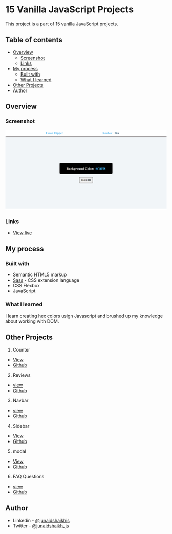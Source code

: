 # 15 Vanilla JavaScript Projects

This project is a part of 15 vanilla JavaScript projects.

## Table of contents

- [Overview](#overview)
  - [Screenshot](#screenshot)
  - [Links](#links)
- [My process](#my-process)
  - [Built with](#built-with)
  - [What I learned](#what-i-learned)
- [Other Projects](#other-projects)
- [Author](#author)

## Overview

### Screenshot

![preview of project](./preview.png)

### Links

- [View live](https://junaidshaikh-js.github.io/color-flipper/)

## My process

### Built with

- Semantic HTML5 markup
- [Sass](https://sass-lang.com/) - CSS extension language
- CSS Flexbox
- JavaScript

### What I learned

I learn creating hex colors usign Javascript and brushed up my knowledge about working with DOM.

## Other Projects

1. Counter

- [View](https://junaidshaikh-js.github.io/counter/)
- [Github](https://github.com/junaidshaikh-js/counter)

2. Reviews

- [view](https://junaidshaikh-js.github.io/reviews/)
- [Github](https://github.com/junaidshaikh-js/reviews)

3. Navbar

- [view](https://junaidshaikh-js.github.io/navbar/)
- [Github](https://github.com/junaidshaikh-js/navbar)

4. Sidebar

- [View](https://junaidshaikh-js.github.io/sidebar/)
- [Github](https://github.com/junaidshaikh-js/sidebar)

5. modal

- [View](https://junaidshaikh-js.github.io/modal/)
- [Github](https://github.com/junaidshaikh-js/modal)

6. FAQ Questions

- [view](https://junaidshaikh-js.github.io/faq-questions/)
- [Github](https://github.com/junaidshaikh-js/faq-questions)

## Author

- Linkedin - [@junaidshaikhjs](https://www.linkedin.com/in/junaidshaikhjs/)
- Twitter - [@junaidshaikh_js](https://twitter.com/junaidshaikh_js)
